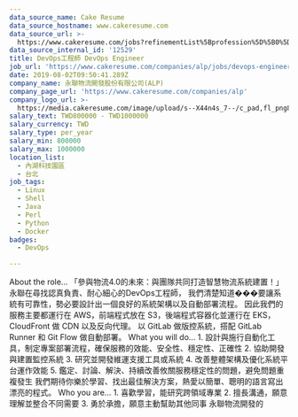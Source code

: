 ```yaml
---
data_source_name: Cake Resume
data_source_hostname: www.cakeresume.com
data_source_url: >-
  https://www.cakeresume.com/jobs?refinementList%5Bprofession%5D%5B0%5D=tech_devops&refi[…]5D=per_year&range%5Bsalary_range%5D%5Bmin%5D=1000000&page=2
data_source_internal_id: '12529'
title: DevOps工程師 DevOps Engineer
job_url: 'https://www.cakeresume.com/companies/alp/jobs/devops-engineer-0b836f'
date: 2019-08-02T09:50:41.289Z
company_name: 永聯物流開發股份有限公司(ALP)
company_page_url: 'https://www.cakeresume.com/companies/alp'
company_logo_url: >-
  https://media.cakeresume.com/image/upload/s--X44n4s_7--/c_pad,fl_png8,h_200,w_200/v1582792680/flzv5k1nkkpvybbq8vw6.png
salary_text: TWD800000 - TWD1000000
salary_currency: TWD
salary_type: per_year
salary_min: 800000
salary_max: 1000000
location_list:
  - 內湖科技園區
  - 台北
job_tags:
  - Linux
  - Shell
  - Java
  - Perl
  - Python
  - Docker
badges:
  - DevOps

---
```


About the role… 「參與物流4.0的未來：與團隊共同打造智慧物流系統建置！」 永聯在尋找認真負責、耐心細心的DevOps工程師， 我們清楚知道���要讓系統有可靠性，勢必要設計出一個良好的系統架構以及自動部署流程。 因此我們的服務主要都運行在 AWS，前端程式放在 S3，後端程式容器化並運行在 EKS，CloudFront 做 CDN 以及反向代理。 以 GitLab 做版控系統，搭配 GitLab Runner 和 Git Flow 做自動部署。 What you will do… 1. 設計與施行自動化工具，制定專案部署流程，確保服務的效能、安全性、穩定性、正確性 2. 協助開發與建置監控系統 3. 研究並開發維運支援工具或系統 4. 改善整體架構及優化系統平台運作效能 5. 鑑定、討論、解決、持續改善攸關服務穩定性的問題，避免問題重複發生 我們期待你樂於學習、找出最佳解決方案，熱愛以簡單、聰明的語言寫出漂亮的程式。 Who you are... 1. 喜歡學習，能研究跨領域專業 2. 擅長溝通，願意理解並整合不同需要 3. 勇於承擔，願意主動幫助其他同事 永聯物流開發的